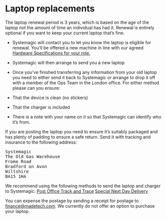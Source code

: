 # Laptop replacements

The laptop renewal period is 3 years, which is based on the age of the laptop not the amount of time an individual has had it. Renewal is entirely optional if you want to keep your current laptop that’s fine. 

- Systemagic will contact you to let you know the laptop is eligible for renewal. You’ll be offered a new machine in line with our agreed [Hardware Specifications for your role.](https://github.com/madetech/handbook/blob/main/guides/it/Hardware.md)

- Systemagic will then arrange to send you a new laptop. 

- Once you've finished transferring any information from your old laptop you need to either send it back to Systemagic or arrange to drop it off with a member of the Ops Team in the London office. For either method please can you ensure: 
- That the device is clean (no stickers)
- That the charger is included
- There is a note with your name on it so that Systemagic can identify who it’s from. 

If you are posting the laptop you need to ensure it’s suitably packaged and has plenty of padding to ensure a safe return. Send it with tracking and insurance to the following address: 

<pre>
Systemagic
The Old Gas Warehouse
Frome Road
Bradford on Avon
Wiltshire
BA15 1HA
</pre>

We recommend using the following methods to send the laptop and charger to Systemagic:
[Post Office Track and Trace](https://www.postoffice.co.uk/track-trace)
[Special Next Day Delivery](https://www.royalmail.com/sending/uk/special-delivery-guaranteed-1pm)

You can expense the postage by sending a receipt for postage to finance@madetech.com. We currently do not offer an option to purchase your laptop.
